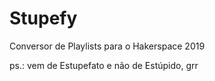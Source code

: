 # Stupefy
 Conversor de Playlists para o Hakerspace 2019







ps.: vem de Estupefato e não de Estúpido, grr
